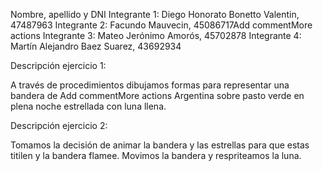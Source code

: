 Nombre, apellido y DNI
Integrante 1: Diego Honorato Bonetto Valentin, 47487963
Integrante 2: Facundo Mauvecin, 45086717Add commentMore actions
Integrante 3: Mateo Jerónimo Amorós, 45702878
Integrante 4: Martín Alejandro Baez Suarez, 43692934


Descripción ejercicio 1: 

A través de procedimientos dibujamos formas para representar una bandera de Add commentMore actions
Argentina sobre pasto verde en plena noche estrellada con luna llena.

Descripción ejercicio 2:

Tomamos la decisión de animar la bandera y las estrellas para que estas titilen y la bandera
flamee. Movimos la bandera y respriteamos la luna.


